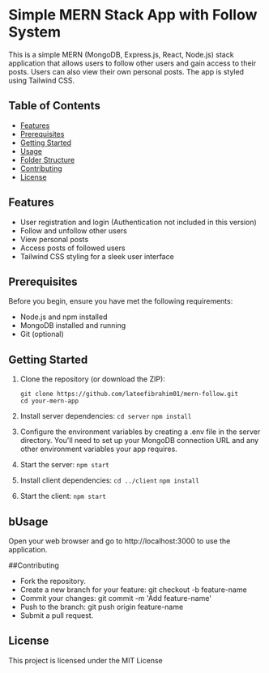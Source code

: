 # Simple MERN Stack App with Follow System

This is a simple MERN (MongoDB, Express.js, React, Node.js) stack application that allows users to follow other users and gain access to their posts. Users can also view their own personal posts. The app is styled using Tailwind CSS.

## Table of Contents

- [Features](#features)
- [Prerequisites](#prerequisites)
- [Getting Started](#getting-started)
- [Usage](#usage)
- [Folder Structure](#folder-structure)
- [Contributing](#contributing)
- [License](#license)

## Features

- User registration and login (Authentication not included in this version)
- Follow and unfollow other users
- View personal posts
- Access posts of followed users
- Tailwind CSS styling for a sleek user interface

## Prerequisites

Before you begin, ensure you have met the following requirements:

- Node.js and npm installed
- MongoDB installed and running
- Git (optional)

## Getting Started

1. Clone the repository (or download the ZIP):

   ```shell
   git clone https://github.com/lateefibrahim01/mern-follow.git
   cd your-mern-app
2. Install server dependencies:
    `cd server`
     `npm install`
3. Configure the environment variables by creating a .env file in the server directory. You'll need to set up your MongoDB connection URL and any other environment variables your app requires.
4. Start the server:
   `npm start`
5. Install client dependencies:
    `cd ../client`
     `npm install`
6. Start the client:
    `npm start`


## bUsage
Open your web browser and go to http://localhost:3000 to use the application.   


##Contributing

- Fork the repository.
- Create a new branch for your feature: git checkout -b feature-name
- Commit your changes: git commit -m 'Add feature-name'
- Push to the branch: git push origin feature-name
- Submit a pull request.


## License

This project is licensed under the MIT License


     
   
   
